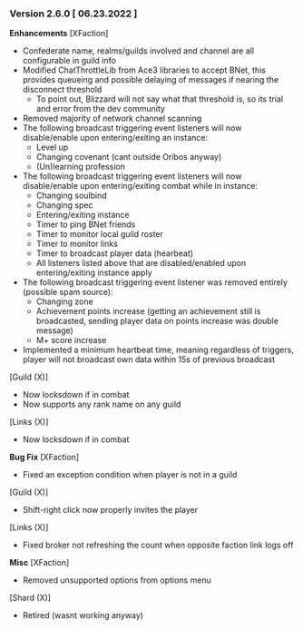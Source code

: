 ### Version 2.6.0 [ 06.23.2022 ]

**Enhancements**
[XFaction]
- Confederate name, realms/guilds involved and channel are all configurable in guild info
- Modified ChatThrottleLib from Ace3 libraries to accept BNet, this provides queueing and possible delaying of messages if nearing the disconnect threshold
    - To point out, Blizzard will not say what that threshold is, so its trial and error from the dev community
- Removed majority of network channel scanning
- The following broadcast triggering event listeners will now disable/enable upon entering/exiting an instance:
  - Level up
  - Changing covenant (cant outside Oribos anyway)
  - (Un)learning profession
- The following broadcast triggering event listeners will now disable/enable upon entering/exiting combat while in instance:
  - Changing soulbind
  - Changing spec
  - Entering/exiting instance
  - Timer to ping BNet friends
  - Timer to monitor local guild roster
  - Timer to monitor links
  - Timer to broadcast player data (hearbeat)
  - All listeners listed above that are disabled/enabled upon entering/exiting instance apply
- The following broadcast triggering event listener was removed entirely (possible spam source):
  - Changing zone
  - Achievement points increase (getting an achievement still is broadcasted, sending player data on points increase was double message)
  - M+ score increase
- Implemented a minimum heartbeat time, meaning regardless of triggers, player will not broadcast own data within 15s of previous broadcast

[Guild (X)]
- Now locksdown if in combat
- Now supports any rank name on any guild

[Links (X)]
- Now locksdown if in combat

**Bug Fix**
[XFaction]
- Fixed an exception condition when player is not in a guild

[Guild (X)]
- Shift-right click now properly invites the player

[Links (X)]
- Fixed broker not refreshing the count when opposite faction link logs off

**Misc**
[XFaction]
- Removed unsupported options from options menu

[Shard (X)]
- Retired (wasnt working anyway)